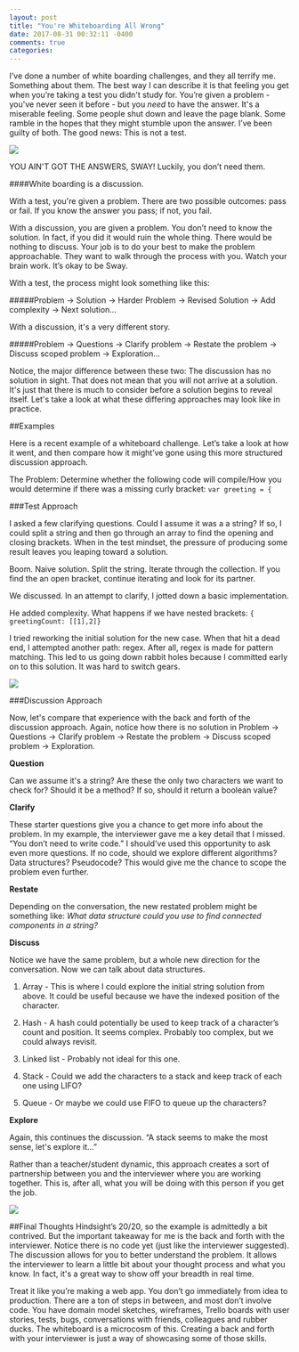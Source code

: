 ```yaml
---
layout: post
title: "You're Whiteboarding All Wrong"
date: 2017-08-31 00:32:11 -0400
comments: true
categories: 
---
```


I’ve done a number of white boarding challenges, and they all terrify me. Something about them. 
The best way I can describe it is that feeling you get when you’re taking a test you didn't study for. You’re given a problem - you've never seen it before - but you *need* to have the answer.
It's a miserable feeling. Some people shut down and leave the page blank. Some ramble in the hopes that they might stumble upon the answer. I’ve been guilty of both. The good news: This is not a test.

![](https://media.giphy.com/media/10gtBUqL2PNHBS/giphy.gif)

YOU AIN'T GOT THE ANSWERS, SWAY! Luckily, you don’t need them.


####White boarding is a discussion.


With a test, you're given a problem. There are two possible outcomes: pass or fail. If you know the answer you pass; if not, you fail. 

With a discussion, you are given a problem. You don’t need to know the solution. In fact, if you did it would ruin the whole thing. There would be nothing to discuss. 
Your job is to do your best to make the problem approachable. They want to walk through the process with you. Watch your brain work. It’s okay to be Sway. 


With a test, the process might look something like this:

#####Problem -> Solution -> Harder Problem -> Revised Solution -> Add complexity -> Next solution…


With a discussion, it's a very different story.

#####Problem -> Questions -> Clarify problem -> Restate the problem -> Discuss scoped problem -> Exploration…

Notice, the major difference between these two: The discussion has no solution in sight. That does not mean that you will not arrive at a solution. It's just that there is much to consider before a solution begins to reveal itself. Let's take a look at what these differing approaches may look like in practice.

##Examples

Here is a recent example of a whiteboard challenge. Let’s take a look at how it went, and then compare how it might’ve gone using this more structured discussion approach. 

The Problem: Determine whether the following code will compile/How you would determine if there was a missing curly bracket: `var greeting = {`

###Test Approach

I asked a few clarifying questions. Could I assume it was a a string? If so, I could split a string and then go through an array to find the opening and closing brackets. When in the test mindset, the pressure of producing some result leaves you leaping toward a solution.

Boom. Naive solution. Split the string. Iterate through the collection. If you find the an open bracket, continue iterating and look for its partner. 

We discussed. In an attempt to clarify, I jotted down a basic implementation.


He added complexity. What happens if we have nested brackets: `{ greetingCount: [[1],2]}`


I tried reworking the initial solution for the new case. When that hit a dead end, I attempted another path: regex. After all, regex is made for pattern matching. This led to us going down rabbit holes because I committed early on to this solution. It was hard to switch gears.

![](https://media.giphy.com/media/26uflOGFZAKurnp7O/giphy.gif)



###Discussion Approach


Now, let's compare that experience with the back and forth of the discussion approach. Again, notice how there is no solution in Problem -> Questions -> Clarify problem -> Restate the problem -> Discuss scoped problem -> Exploration. 

**Question**

Can we assume it's a string? Are these the only two characters we want to check for? Should it be a method? If so, should it return a boolean value? 

**Clarify**

These starter questions give you a chance to get more info about the problem. In my example, the interviewer gave me a key detail that I missed. “You don’t need to write code.” I should’ve used this opportunity to ask even more questions. If no code, should we explore different algorithms? Data structures? Pseudocode? This would give me the chance to scope the problem even further. 

**Restate**

Depending on the conversation, the new restated problem might be something like: *What data structure could you use to find connected components in a string?*

**Discuss**

Notice we have the same problem, but a whole new direction for the conversation. Now we can talk about data structures.


1. Array - This is where I could explore the initial string solution from above. It could be useful because we have the indexed position of the character.

2. Hash - A hash could potentially be used to keep track of a character’s count and position. It seems complex. Probably too complex, but we could always revisit.

3. Linked list - Probably not ideal for this one.

4. Stack - Could we add the characters to a stack and keep track of each one using LIFO?

5. Queue - Or maybe we could use FIFO to queue up the characters?

**Explore**

Again, this continues the discussion. “A stack seems to make the most sense, let's explore it...” 

Rather than a teacher/student dynamic, this approach creates a sort of partnership between you and the interviewer where you are working together. This is, after all, what you will be doing with this person if you get the job. 

![](https://media.giphy.com/media/Jylb9PZHvJZSg/giphy.gif)

##Final Thoughts
Hindsight’s 20/20, so the example is admittedly a bit contrived. But the important takeaway for me is the back and forth with the interviewer. Notice there is no code yet (just like the interviewer suggested). The discussion allows for you to better understand the problem. It allows the interviewer to learn a little bit about your thought process and what you know. In fact, it's a great way to show off your breadth in real time.


Treat it like you’re making a web app. You don’t go immediately from idea to production. There are a ton of steps in between, and most don’t involve code. You have domain model sketches, wireframes, Trello boards with user stories, tests, bugs, conversations with friends, colleagues and rubber ducks. The whiteboard is a microcosm of this. Creating a back and forth with your interviewer is just a way of showcasing some of those skills.